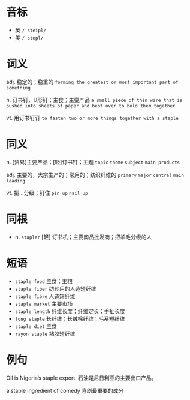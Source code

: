 # 音标

- 英 `/'steipl/`
- 美 `/'stepl/`

# 词义

adj. 稳定的；稳重的
`forming the greatest or most important part of something`

n. 订书钉，U形钉；主食；主要产品
`a small piece of thin wire that is pushed into sheets of paper and bent over to hold them together`

vt. 用订书钉订
`to fasten two or more things together with a staple`

# 同义

n. [贸易]主要产品；[轻]订书钉；主题
`topic` `theme` `subject` `main products`

adj. 主要的，大宗生产的；常用的；纺织纤维的
`primary` `major` `central` `main` `leading`

vt. 把…分级；钉住
`pin up` `nail up`

# 同根

- n. `stapler` [轻] 订书机；主要商品批发商；把羊毛分级的人

# 短语

- `staple food` 主食；主粮
- `staple fiber` 纺纱用的人造短纤维
- `staple fibre` 人造短纤维
- `staple market` 主要市场
- `staple length` 纤维长度；纤维定长；手扯长度
- `long staple` 长纤维；长绒棉纤维；毛系短纤维
- `staple diet` 主食
- `rayon staple` 粘胶短纤维

# 例句

Oil is Nigeria’s staple export.
石油是尼日利亚的主要出口产品。

a staple ingredient of comedy
喜剧最重要的成分


